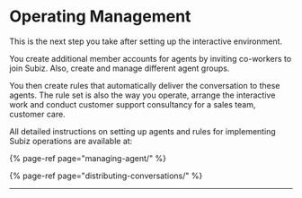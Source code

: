 # Operating Management

This is the next step you take after setting up the interactive environment.

You create additional member accounts for agents by inviting co-workers to join Subiz. Also, create and manage different agent groups.

You then create rules that automatically deliver the conversation to these agents. The rule set is also the way you operate, arrange the interactive work and conduct customer support consultancy for a sales team, customer care.

All detailed instructions on setting up agents and rules for implementing Subiz operations are available at:

{% page-ref page="managing-agent/" %}

{% page-ref page="distributing-conversations/" %}

  
****

